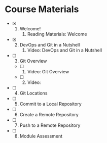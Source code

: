# Course Materials

- [x] 1. Welcome!
      1. Reading Materials: Welcome
- [x] 2. DevOps and Git in a Nutshell
      1. Video: DevOps and Git in a Nutshell
- [ ] 3. Git Overview
   - [ ] 1. Video: Git Overview
   - [ ] 2. Video: 
- [ ] 4. Git Locations
- [ ] 5. Commit to a Local Repository
- [ ] 6. Create a Remote Repository
- [ ] 7. Push to a Remote Repository
- [ ] 8. Module Assessment